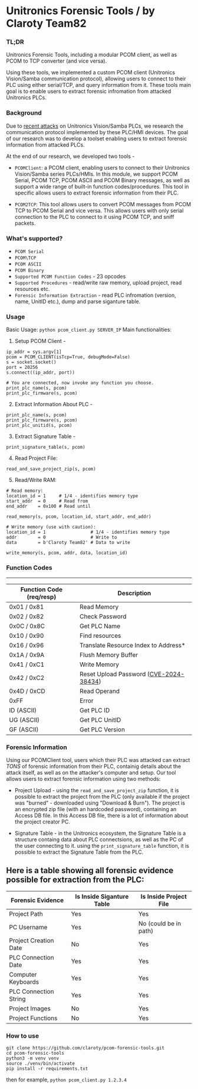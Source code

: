 # Unitronics Forensic Tools / by Claroty Team82

### TL;DR
Unitronics Forensic Tools, including a modular PCOM client, as well as PCOM to TCP converter (and vice versa). 

Using these tools, we implemented a custom PCOM client (Unitronics Vision/Samba communication protocol), allowing users to connect to their PLC using either serial/TCP, and query information from it. 
These tools main goal is to enable users to extract forensic infromation from attacked Unitronics PLCs.

### Background
Due to [recent attacks](https://claroty.com/team82/blog/opportunistic-hacktivists-target-plcs-at-us-water-facility) on Unitronics Vision/Samba PLCs, we research the communication protocol implemented by these PLC/HMI devices. The goal of our research was to develop a toolset enabling users to extract forensic information from attacked PLCs.

At the end of our research, we developed two tools - 
- `PCOMClient`: a PCOM client, enabling users to connect to their Unitronics Vision/Samba series PLCs/HMIs. In this module, we support PCOM Serial, PCOM TCP, PCOM ASCII and PCOM Binary messages, as well as support a wide range of built-in function codes/procedures. This tool in specific allows users to extract forensic information from their PLC.

- `PCOM2TCP`: This tool allows users to convert PCOM messages from PCOM TCP to PCOM Serial and vice versa. This allows users with only serial connection to the PLC to connect to it using PCOM TCP, and sniff packets.



### What's supported?
- `PCOM Serial`
- `PCOM\TCP`
- `PCOM ASCII`
- `PCOM Binary`
- `Supported PCOM Function Codes` - 23 opcodes
- `Supported Procedures` - read/write raw memory, upload project, read resources etc.
- `Forensic Information Extraction` - read PLC infromation (version, name, UnitID etc.), dump and parse siganture table.


### Usage
Basic Usage: `python pcom_client.py SERVER_IP`
Main functionalities:
1. Setup PCOM Client -
```
ip_addr = sys.argv[1]
pcom = PCOM_CLIENT(isTcp=True, debugMode=False)
s = socket.socket()
port = 20256
s.connect((ip_addr, port))

# You are connected, now invoke any function you choose.
print_plc_name(s, pcom)
print_plc_firmware(s, pcom)
```
2. Extract Information About PLC - 
```
print_plc_name(s, pcom)
print_plc_firmware(s, pcom)
print_plc_unitid(s, pcom)
```

3. Extract Signature Table -
```
print_signature_table(s, pcom)
```

4. Read Project File:
```
read_and_save_project_zip(s, pcom)
```

5. Read/Write RAM:
```
# Read memory:
location_id = 1 	# 1/4 - identifies memory type
start_addr	= 0 	# Read from
end_addr 	= 0x100 # Read until

read_memory(s, pcom, location_id, start_addr, end_addr)

# Write memory (use with caution):
location_id = 1 				# 1/4 - identifies memory type
addr		= 0 				# Write to
data 		= b'Claroty Team82' # Data to write

write_memory(s, pcom, addr, data, location_id)
```


### Function Codes
----------------------------------------------------
| Function Code (req/resp) | Description           |
|--------------------------|-----------------------|
| 0x01 / 0x81   		   | Read Memory           |
| 0x02 / 0x82        	   | Check Password        |
| 0x0C / 0x8C 			   | Get PLC Name 	       |
| 0x10 / 0x90			   | Find resources	       |
| 0x16 / 0x96			   | Translate Resource Index to Address*    |
| 0x1A / 0x9A			   | Flush Memory Buffer   |
| 0x41 / 0xC1			   | Write Memory 		   |
| 0x42 / 0xC2			   | Reset Upload Password ([CVE-2024-38434](https://claroty.com/team82/disclosure-dashboard/cve-2024-38434)) |
| 0x4D / 0xCD			   | Read Operand		   |
| 0xFF					   | Error				   |
| ID (ASCII) 			   | Get PLC ID 		   |
| UG (ASCII)			   | Get PLC UnitID 	   |
| GF (ASCII)			   | Get PLC Version 	   |


### Forensic Information

Using our PCOMClient tool, users which their PLC was attacked can extract *TONS* of forensic information from their PLC, containig details about the attack itself, as well as on the attacker's computer and setup.
Our tool allows users to extract forensic information using two methods:

- Project Upload - using the `read_and_save_project_zip` function, it is possible to extract the project from the PLC (only available if the project was "burned" - downloaded using "Download & Burn"). The project is an encrypted zip file (with an hardcoded password), containing an Access DB file. In this Access DB file, there is a lot of information about the project creator PC.

- Signature Table - in the Unitronics ecosystem, the Signature Table is a structure containg data about PLC connectsions, as well as the PC of the user connecting to it. using the `print_signature_table` function, it is possible to extract the Signature Table from the PLC.


Here is a table showing all forensic evidence possible for extraction from the PLC:
------------------------------------------------------------------------------
| Forensic Evidence     | Is Inside Siganture Table | Is Inside Project File |
|-----------------------|---------------------------|------------------------|
| Project Path 		    | Yes 					    | Yes 				     |
| PC Username 		    | Yes 					    | No (could be in path)  |
| Project Creation Date | No 						| Yes  		   			 |
| PLC Connection Date 	| Yes 						| Yes 					 |
| Computer Keyboards 	| Yes 						| Yes 					 |
| PLC Connection String | Yes 						| Yes 					 |
| Project Images 		| No 						| Yes 					 |
| Project Functions 	| No 						| Yes 					 |




### How to use
```
git clone https://github.com/claroty/pcom-forensic-tools.git
cd pcom-forensic-tools
python3 -m venv venv
source ./venv/bin/activate
pip install -r requirements.txt
```
then for example, `python pcom_client.py 1.2.3.4`

